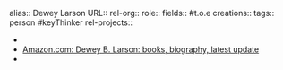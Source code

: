 alias:: Dewey Larson
URL::
rel-org::
role::
fields:: #t.o.e 
creations:: 
tags:: person #keyThinker 
rel-projects::

-
- [Amazon.com: Dewey B. Larson: books, biography, latest update](https://www.amazon.com/stores/Dewey-B.-Larson/author/B001KMUHBE?ref=ap_rdr&isDramIntegrated=true&shoppingPortalEnabled=true)
-
